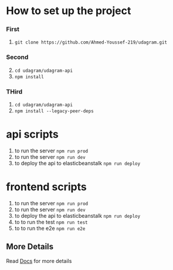 # How to set up the project
### First
1. `git clone https://github.com/Ahmed-Youssef-219/udagram.git`

### Second 
2. `cd udagram/udagram-api`
3. `npm install`

### THird 
1. `cd udagram/udagram-api`
2. `npm install --legacy-peer-deps`


# api scripts
1. to run the server `npm run prod`
2. to run the server `npm run dev`
3. to deploy the api to elasticbeanstalk `npm run deploy`

# frontend scripts
1. to run the server `npm run prod`
2. to run the server `npm run dev`
3. to deploy the api to elasticbeanstalk `npm run deploy`
3. to to run the test `npm run test`
3. to to run the e2e `npm run e2e`

## More Details
Read [Docs](Docs.md) for more details 